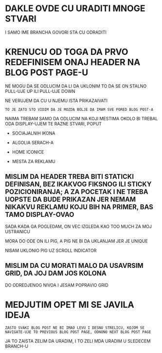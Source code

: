 # DAKLE OVDE CU URADITI MNOGE STVARI

I SAMO IME BRANCHA GOVORI STA CU ODRADITI

# KRENUCU OD TOGA DA PRVO REDEFINISEM ONAJ HEADER NA BLOG POST PAGE-U

NE MOGU DA SE ODLUCIM DA LI DA UKLONIM TO DA SE ON STALNO PULL-UJE UP ILI PULL-UJE DOWN

NE VERUJEM DA CU U NJEMU ISTA PRIKAZAIVATI

`TO JE ZATO STO VIDIM DA JE MOZDA BOLJE DA IMAM SVE PORED BLOG POST-A`

NAIMA TREBAM SAMO DA ODLUCIM NA KOJI MESTIMA OKOLO BI TREBAL ODA DISPLAY-UJEM TE RAZNE STVARI, POPUT

- SOCIAJALNIH IKONA

- ALGOLIA SERACH-A

- HOME ICONICE 

- MESTA ZA REKLAMU

## MISLIM DA HEADER TREBA BITI STATICKI DEFINISAN, BEZ IKAKVOG FIKSNOG ILI STICKY POZICIONIRANJA; A ZA POCETAK I NE TREBA UOPSTE DA BUDE PRIKAZAN JER NEMAM NIKAKVU REKLAMU KOJU BIH NA PRIMER, BAS TAMO DISPLAY-OVAO

SADA KADA GA POGLEDAM, ON VEC IZGLEDA KAO TOO MUCH ZA MOJ USTRANICU

MORA DO ODE ON ILI PIG, A PIG NE BI DA UKLANJAM JER JE UNIQUE

NISAM UKLONIO PIG UZ SCROLL INDICATOR

## MISLIM DA CU MORATI MALO DA USAVRSIM GRID, DA JOJ DAM JOS KOLONA

DO ODREDJENOG NIVOA I JESAM POPRAVIO GRID

# MEDJUTIM OPET MI SE JAVILA IDEJA

`ZASTO SVAKI BLOG POST NE BI IMAO LEVU I DESNU STRELICU, KOJOM SE NAVIGATE-UJE TO PREVIOUS BLOG POST PAGE, ODNONO NEXT BLOG POST PAGE`

JA TO ZAISTA ZELIM DA URADIM, I TO ZELI MDA URADIM U SLEDECEM BRANCH-U
